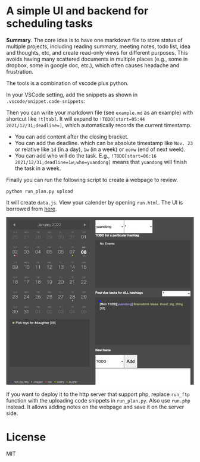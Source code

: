 # A simple UI and backend for scheduling tasks

**Summary**. The core idea is to have one markdown file to store status of multiple projects, including reading summary, meeting notes, todo list, idea and thoughts, etc, and create read-only views for different purposes. This avoids having many scattered documents in multiple places (e.g., some in dropbox, some in google doc, etc.), which often causes headache and frustration. 

The tools is a combination of vscode plus python. 

In your VSCode setting, add the snippets as shown in `.vscode/snippet.code-snippets`:

Then you can write your markdown file (see `example.md` as an example) with shortcut like `!t[tab]`. It will expand to `!TODO[start=05:44 2021/12/31;deadline=]`, which automatically records the current timestamp. 
+ You can add content after the closing bracket. 
+ You can add the deadline. which can be absolute timestamp like `Nov. 23` or relative like `1d` (in a day), `1w` (in a week) or `eonw` (end of next week).
+ You can add who will do the task. E.g., `!TODO[start=06:16 2021/12/31;deadline=1w;who=yuandong]` means that `yuandong` will finish the task in a week.  

Finally you can run the following script to create a webpage to review.  
```
python run_plan.py upload
``` 
It will create `data.js`. View your calender by opening `run.html`. The UI is borrowed from [here](https://codepen.io/peanav/pen/ulkof).

![Example UI](ui.png) 

If you want to deploy it to the http server that support php, replace `run_ftp` function with the uploading code snippets in `run_plan.py`. Also use `run.php` instead. It allows adding notes on the webpage and save it on the server side.  

# License 
MIT